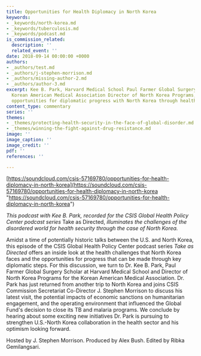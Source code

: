 ```yaml
---
title: Opportunities for Health Diplomacy in North Korea
keywords:
- _keywords/north-korea.md
- _keywords/tuberculosis.md
- _keywords/podcast.md
is_commission_related:
  description: ''
  related_event: ''
date: 2018-09-14 00:00:00 +0000
authors:
- _authors/test.md
- _authors/j-stephen-morrison.md
- _authors/missing-author-2.md
- _authors/author-3.md
excerpt: Kee B. Park, Harvard Medical School Paul Farmer Global Surgery Scholar and
  Korean American Medical Association Director of North Korea Programs, discusses
  opportunities for diplomatic progress with North Korea through health.
content_type: commentary
series: ''
themes:
- _themes/protecting-health-security-in-the-face-of-global-disorder.md
- _themes/winning-the-fight-against-drug-resistance.md
image: ''
image_caption: ''
image_credit: ''
pdf: ''
references: ''

---
```

[https://soundcloud.com/csis-57169780/opportunities-for-health-diplomacy-in-north-korea](https://soundcloud.com/csis-57169780/opportunities-for-health-diplomacy-in-north-korea "https://soundcloud.com/csis-57169780/opportunities-for-health-diplomacy-in-north-korea") 

_This podcast with Kee B. Park, recorded for the CSIS Global Health Policy Center podcast series_ Take as Directed, _illuminates the challenges of the disordered world for health security through the case of North Korea._

Amidst a time of potentially historic talks between the U.S. and North Korea, this episode of the CSIS Global Health Policy Center podcast series _Take as Directed_ offers an inside look at the health challenges that North Korea faces and the opportunities for progress that can be made through key diplomatic steps. For this discussion, we turn to Dr. Kee B. Park, Paul Farmer Global Surgery Scholar at Harvard Medical School and Director of North Korea Programs for the Korean American Medical Association. Dr. Park has just returned from another trip to North Korea and joins CSIS Commission Secretariat Co-Director J. Stephen Morrison to discuss his latest visit, the potential impacts of economic sanctions on humanitarian engagement, and the operating environment that influenced the Global Fund's decision to close its TB and malaria programs. We conclude by hearing about some exciting new initiatives Dr. Park is pursuing to strengthen U.S.-North Korea collaboration in the health sector and his optimism looking forward.

 

Hosted by J. Stephen Morrison. Produced by Alex Bush. Edited by Ribka Gemilangsari.
